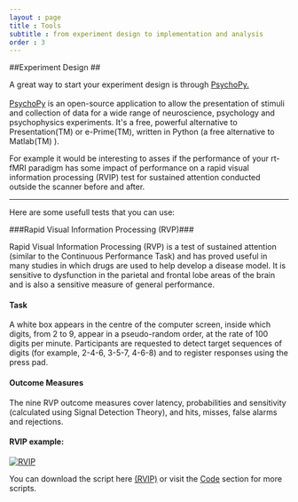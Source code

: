 ```yaml
---
layout : page
title : Tools
subtitle : from experiment design to implementation and analysis
order : 3
---
```



##Experiment Design ##

A great way to start your experiment design is through <a href="http://www.psychopy.org/">PsychoPy.</a>
<br /> 
<br /> 
<a href="http://www.psychopy.org/">PsychoPy</a>  is an open-source application to allow the presentation of stimuli and collection of data for a wide range of neuroscience, psychology and psychophysics experiments. It's a free, powerful alternative to Presentation(TM) or e-Prime(TM), written in Python (a free alternative to Matlab(TM) ).

For example it would be interesting to asses if the performance of your rt-fMRI paradigm has some impact of performance on a rapid visual information processing (RVIP) test for sustained attention conducted outside the scanner before and after.

__________________________

 Here are some usefull tests that you can use:
 
###Rapid Visual Information Processing (RVP)###
 
 Rapid Visual Information Processing (RVP) is a test of sustained attention (similar to the Continuous Performance Task) and has proved useful in many studies in which drugs are used to help develop a disease model. It is sensitive to dysfunction in the parietal and frontal lobe areas of the brain and is also a sensitive measure of general performance.
 
#### Task ####

A white box appears in the centre of the computer screen, inside which digits, from 2 to 9, appear in a pseudo-random order, at the rate of 100 digits per minute. Participants are requested to detect target sequences of digits (for example, 2-4-6, 3-5-7, 4-6-8) and to register responses using the press pad.

#### Outcome Measures ####
The nine RVP outcome measures cover latency, probabilities and sensitivity (calculated using Signal Detection Theory), and hits, misses, false alarms and rejections.

#### RVIP example: ####


[![RVIP](http://img.youtube.com/vi/YOUTUBE_VIDEO_ID_HERE/0.jpg)](http://www.youtube.com/watch?v=JKmvh3L9ZcI&feature=youtu.be)


You can download the script here <a href="https://github.com/realtime-fmri-blog/realtime_code_examples/archive/master.zip">(RVIP)</a> or visit the  <a href="http://localhost/~bodhi/realtime-fmri-blog/_site//code.html">Code</a> section for more scripts. 




   
 



